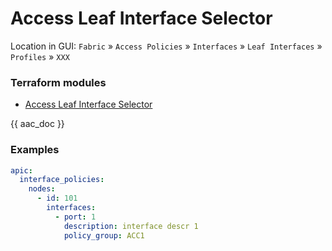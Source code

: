 # Access Leaf Interface Selector

Location in GUI:
`Fabric` » `Access Policies` » `Interfaces` » `Leaf Interfaces` » `Profiles` » `XXX`

### Terraform modules

* [Access Leaf Interface Selector](https://registry.terraform.io/modules/netascode/access-leaf-interface-selector/aci/latest)

{{ aac_doc }}

### Examples

```yaml
apic:
  interface_policies:
    nodes:
      - id: 101
        interfaces:
          - port: 1
            description: interface descr 1
            policy_group: ACC1
```
